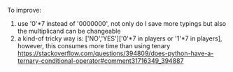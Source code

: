 To improve:
1. use '0'*7 instead of '0000000', not only do I save more typings but also the multiplicand can be changeable
2. a kind-of tricky way is: ['NO','YES']['0'*7 in players or '1'*7 in players], however, this consumes more time than using tenary
https://stackoverflow.com/questions/394809/does-python-have-a-ternary-conditional-operator#comment31716349_394887